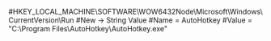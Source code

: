 #HKEY_LOCAL_MACHINE\SOFTWARE\WOW6432Node\Microsoft\Windows\CurrentVersion\Run
#New -> String Value
#Name = AutoHotkey
#Value = "C:\Program Files\AutoHotkey\AutoHotkey.exe"
